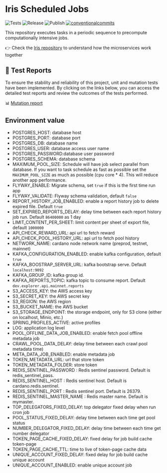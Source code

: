 # Iris Scheduled Jobs

<p align="left">
<img alt="Tests" src="https://github.com/cardano-foundation/cf-ledger-consumer-schedules/actions/workflows/tests.yaml/badge.svg" />
<img alt="Release" src="https://github.com/cardano-foundation/cf-ledger-consumer-schedules/actions/workflows/release.yaml/badge.svg?branch=main" />
<img alt="Publish" src="https://github.com/cardano-foundation/cf-ledger-consumer-schedules/actions/workflows/publish.yaml/badge.svg?branch=main" />
<a href="https://conventionalcommits.org"><img alt="conventionalcommits" src="https://img.shields.io/badge/Conventional%20Commits-1.0.0-%23FE5196?logo=conventionalcommits" /></a>
</p>

This repository executes tasks in a periodic sequence to precompute computationally intensive jobs.

👉 Check the [Iris repository](https://github.com/cardano-foundation/cf-explorer) to understand how the microservices work together

## 🧪 Test Reports

To ensure the stability and reliability of this project, unit and mutation tests have been implemented. By clicking on the links below, you can access the detailed test reports and review the outcomes of the tests performed.

📊 [Mutation report](https://cardano-foundation.github.io/cf-ledger-consumer-schedules/mutation-report/)

## Environment value
- POSTGRES_HOST: database host
- POSTGRES_PORT: database port
- POSTGRES_DB: database name
- POSTGRES_USER: database access user name
- POSTGRES_PASSWORD:database user password
- POSTGRES_SCHEMA: database schema
- MAXIMUM_POOL_SIZE: Schedule will have job select parallel from database. If you want to task schedule as fast as possible set the `MAXIMUM_POOL_SIZE` as much as possible (cpu core * 4). This will reduce another app performance. 
- FLYWAY_ENABLE: Migrate schema, set `true` if this is the first time run app
- FLYWAY_VALIDATE: Flyway schema validation, default `false`
- REPORT_HISTORY_JOB_ENABLED: enable a report history job to delete expired file. Default `true`
- SET_EXPIRED_REPORTS_DELAY: delay time between each report history job run. Default `86400000` as 1 day
- LIMIT_CONTENT_PER_SHEET: limit content per sheet of export file, default `1000000`
- API_CHECK_REWARD_URL: api url to fetch reward
- API_CHECK_POOL_HISTORY_URL: api url to fetch pool history
- NETWORK_NAME: cardano node network name (preprod, testnet, mainnet)
- KAFKA_CONFIGURATION_ENABLED: enable kafka configuration, default `true`
- KAFKA_BOOSTRAP_SERVER_URL: kafka bootstrap serve. Default `localhost:9092`
- KAFKA_GROUP_ID: kafka group id.
- KAFKA_REPORTS_TOPIC: kafka topic to consume report. Default `dev.explorer.api.mainnet.reports`
- S3_ACCESS_KEY: the AWS access key 
- S3_SECRET_KEY: the AWS secret key 
- S3_REGION: the AWS region 
- S3_BUCKET_NAME: the AWS bucket
- S3_STORAGE_ENDPOINT: the storage endpoint, only for S3 clone (either on localhost, Minio, etc.)
- SPRING_PROFILES_ACTIVE: active profiles
- LOG: application log level
- POOL_OFFLINE_DATA_JOB_ENABLED: enable fetch pool offline metadata job
- CRAWL_POOL_DATA_DELAY: delay time between each crawl pool metadata time)
- META_DATA_JOB_ENABLED: enable metadata job
- TOKEN_METADATA_URL: url that store token
- TOKEN_METADATA_FOLDER: store token
- REDIS_SENTINEL_PASSWORD : Redis sentinel password. Default is redis_sentinel_pass.
- REDIS_SENTINEL_HOST : Redis sentinel host. Default is  cardano.redis.sentinel.
- REDIS_SENTINEL_PORT : Redis sentinel port. Default is 26379.
- REDIS_SENTINEL_MASTER_NAME : Redis master name. Default is mymaster.
- TOP_DELEGATORS_FIXED_DELAY: top delegator fixed delay when run cron job
- POOL_STATUS_FIXED_DELAY: delay time between each time get pool status
- NUMBER_DELEGATOR_FIXED_DELAY: delay time between each time get number delegator
- TOKEN_PAGE_CACHE_FIXED_DELAY: fixed delay for job build cache token-page
- TOKEN_PAGE_CACHE_TTL: time to live of token-page cache data
- UNIQUE_ACCOUNT_FIXED_DELAY: fixed delay for job build cache unique account
- UNIQUE_ACCOUNT_ENABLED: enable unique account job
